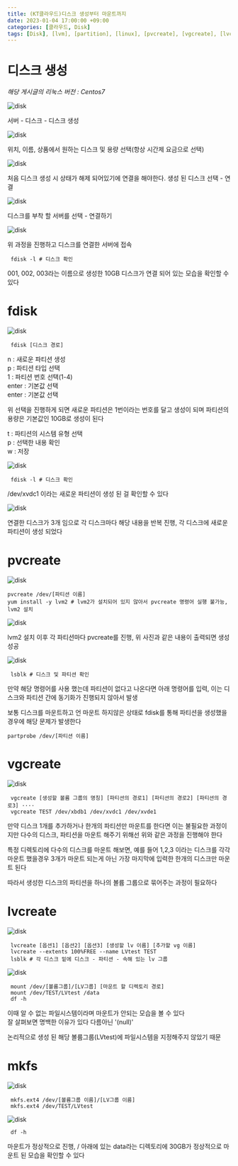 ```yaml
---
title: (KT클라우드)디스크 생성부터 마운트까지
date: 2023-01-04 17:00:00 +09:00
categories: [클라우드, Disk]
tags: [Disk], [lvm], [partition], [linux], [pvcreate], [vgcreate], [lvcreate], [mkfs]			# TAG는 반드시 소문자로 이루어져야함!
---
```


# 디스크 생성

*해당 게시글의 리눅스 버전 : Centos7* 

![disk](./assets/img/KTcoud/Disk/disk01.png)

서버 - 디스크 - 디스크 생성

![disk](./assets/img/KTcoud/Disk/disk02.png)

위치, 이름, 상품에서 원하는 디스크 및 용량 선택(항상 시간제 요금으로 선택)

![disk](./assets/img/KTcoud/Disk/disk03.png)

처음 디스크 생성 시 상태가 해제 되어있기에 연결을 해야한다. 생성 된 디스크 선택 - 연결

![disk](./assets/img/KTcoud/Disk/disk04.png)

디스크를 부착 할 서버를 선택 - 연결하기

![disk](./assets/img/KTcoud/Disk/disk05.png)

위 과정을 진행하고 디스크를 연결한 서버에 접속

```
 fdisk -l # 디스크 확인
```

001, 002, 003라는 이름으로 생성한 10GB 디스크가 연결 되어 있는 모습을 확인할 수 있다



# fdisk

![disk](./assets/img/KTcoud/Disk/disk06.png)

```
 fdisk [디스크 경로]
```

n : 새로운 파티션 생성 </br>
p : 파티션 타입 선택 </br>
1 : 파티션 번호 선택(1-4) </br>
enter : 기본값 선택 </br>
enter : 기본값 선택 </br>

위 선택을 진행하게 되면 새로운 파티션은 1번이라는 번호를 달고 생성이 되며 파티션의 용량은 기본값인 10GB로 생성이 된다 </br>

t : 파티션의 시스템 유형 선택 </br>
p : 선택한 내용 확인 </br>
w : 저장 </br>

![disk](./assets/img/KTcoud/Disk/disk07.png)

```
 fdisk -l # 디스크 확인
```

/dev/xvdc1 이라는 새로운 파티션이 생성 된 걸 확인할 수 있다


![disk](./assets/img/KTcoud/Disk/disk08.png)

연결한 디스크가 3개 임으로 각 디스크마다 해당 내용을 반복 진행, 각 디스크에 새로운 파티션이 생성 되었다

# pvcreate

![disk](./assets/img/KTcoud/Disk/disk09.png)

```
pvcreate /dev/[파티션 이름]
yum install -y lvm2 # lvm2가 설치되어 있지 않아서 pvcreate 명령어 실행 불가능, lvm2 설치
```

![disk](./assets/img/KTcoud/Disk/disk10.png)

lvm2 설치 이후 각 파티션마다 pvcreate를 진행, 위 사진과 같은 내용이 출력되면 생성 성공

![disk](./assets/img/KTcoud/Disk/disk11.png)

```
 lsblk # 디스크 및 파티션 확인
```

만약 해당 명령어를 사용 했는데 파티션이 없다고 나온다면 아래 명령어를 입력, 이는 디스크와 파티션 간에 동기화가 진행되지 않아서 발생 </br>

보통 디스크를 마운트하고 언 마운트 하지않은 상태로 fdisk를 통해 파티션을 생성했을 경우에 해당 문제가 발생한다

```
partprobe /dev/[파티션 이름]
```

# vgcreate

![disk](./assets/img/KTcoud/Disk/disk12.png)

```
 vgcreate [생성할 볼륨 그룹의 명칭] [파티션의 경로1] [파티션의 경로2] [파티션의 경로3] ····
 vgcreate TEST /dev/xbdb1 /dev/xvdc1 /dev/xvde1 
```

만약 디스크 1개를 추가하거나 한개의 파티션만 마운트를 한다면 이는 불필요한 과정이지만 다수의 디스크, 파티션을 마운트 해주기 위해선 위와 같은 과정을 진행해야 한다

특정 디렉토리에 다수의 디스크를 마운트 해보면, 예를 들어 1,2,3 이라는 디스크를 각각 마운트 했을경우 3개가 마운트 되는게 아닌 가장 마지막에 입력한 한개의 디스크만 마운트 된다

따라서 생성한 디스크의 파티션을 하나의 볼륨 그룹으로 묶어주는 과정이 필요하다

# lvcreate

![disk](./assets/img/KTcoud/Disk/disk13.png)

```
 lvcreate [옵션1] [옵션2] [옵션3] [생성할 lv 이름] [추가할 vg 이름]
 lvcreate --extents 100%FREE --name LVtest TEST
 lsblk # 각 디스크 밑에 디스크 - 파티션 - 속해 있는 lv 그룹
```
![disk](./assets/img/KTcoud/Disk/disk14.png)

```
 mount /dev/[볼륨그룹]/[LV그룹] [마운트 할 디렉토리 경로]
 mount /dev/TEST/LVtest /data
 df -h
```

이때 알 수 없는 파일시스템이라며 마운트가 안되는 모습을 볼 수 있다 </br>
잘 살펴보면 명백한 이유가 있다 다름아닌 '(null)' </br>

논리적으로 생성 된 해당 볼륨그룹(LVtest)에 파일시스템을 지정해주지 않았기 때문

# mkfs

![disk](./assets/img/KTcoud/Disk/disk15.png)

```
 mkfs.ext4 /dev/[볼륨그룹 이름]/[LV그룹 이름]
 mkfs.ext4 /dev/TEST/LVtest
```

![disk](./assets/img/KTcoud/Disk/disk16.png)

```
 df -h
```

마운트가 정상적으로 진행, / 아래에 있는 data라는 디렉토리에 30GB가 정상적으로 마운트 된 모습을 확인할 수 있다